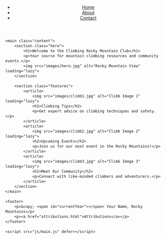 <!DOCTYPE html>
<html lang="en">
<head>
    <meta charset="UTF-8">
    <meta name="viewport" content="width=device-width, initial-scale=1.0">
    <title>Climbing Rocky Mountain Club</title>
    <link rel="stylesheet" href="css/styles.css">
</head>
<body>
    <header>
        <nav>
            <ul class="navbar">
                <li><a href="index.html">Home</a></li>
                <li><a href="about.html">About</a></li>
                <li><a href="contact.html">Contact</a></li>
            </ul>
        </nav>
    </header>

    <main class="content">
        <section class="hero">
            <h1>Welcome to the Climbing Rocky Mountain Club</h1>
            <p>Your source for mountain climbing resources and community events.</p>
            <img src="images/hero.jpg" alt="Rocky Mountain View" loading="lazy">
        </section>

        <section class="features">
            <article>
                <img src="images/climb1.jpg" alt="Climb Image 1" loading="lazy">
                <h2>Climbing Tips</h2>
                <p>Get expert advice on climbing techniques and safety.</p>
            </article>
            <article>
                <img src="images/climb2.jpg" alt="Climb Image 2" loading="lazy">
                <h2>Upcoming Events</h2>
                <p>Join us for our next event in the Rocky Mountains!</p>
            </article>
            <article>
                <img src="images/climb3.jpg" alt="Climb Image 3" loading="lazy">
                <h2>Meet Our Community</h2>
                <p>Connect with like-minded climbers and adventurers.</p>
            </article>
        </section>
    </main>

    <footer>
        <p>&copy; <span id="currentYear"></span> Your Name, Rocky Mountains</p>
        <p><a href="attributions.html">Attributions</a></p>
    </footer>
    
    <script src="js/main.js" defer></script>
</body>
</html>
